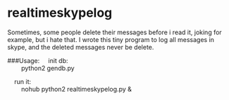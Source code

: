 realtimeskypelog
================

Sometimes, some people delete their messages before i read it, joking for example, but i hate that. I wrote this tiny program to log all messages in skype, and the deleted messages never be delete.

###Usage:
&nbsp;&nbsp;&nbsp;&nbsp;init db:<br/>
&nbsp;&nbsp;&nbsp;&nbsp;&nbsp;&nbsp;&nbsp;&nbsp;python2 gendb.py<br/>

&nbsp;&nbsp;&nbsp;&nbsp;run it:<br/>
&nbsp;&nbsp;&nbsp;&nbsp;&nbsp;&nbsp;&nbsp;&nbsp;nohub python2 realtimeskypelog.py &

